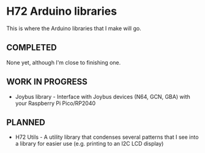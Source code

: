 # H72 Arduino libraries
This is where the Arduino libraries that I make will go.

## COMPLETED
None yet, although I'm close to finishing one.

## WORK IN PROGRESS
- Joybus library - Interface with Joybus devices (N64, GCN, GBA) with your Raspberry Pi Pico/RP2040

## PLANNED
- H72 Utils - A utility library that condenses several patterns that I see into a library for easier use (e.g. printing to an I2C LCD display)
